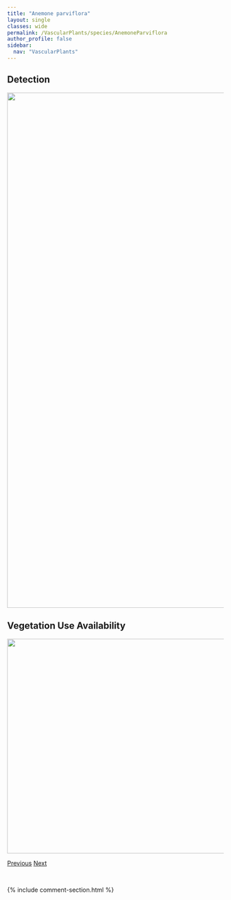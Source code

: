 ```yaml
---
title: "Anemone parviflora"
layout: single
classes: wide
permalink: /VascularPlants/species/AnemoneParviflora
author_profile: false
sidebar:
  nav: "VascularPlants"
---
```


<h2>Detection</h2>

<a href="https://drive.google.com/uc?export=view&id=1yFFmqhN29NZXRg0MEq62brr4FDjbjyfw">
<img src="https://drive.google.com/uc?export=view&id=1yFFmqhN29NZXRg0MEq62brr4FDjbjyfw" height = "1200" width = "800">
</a>


<h2>Vegetation Use Availability</h2>

<a href="https://drive.google.com/uc?export=view&id=1d0q4S9g88YQz9klon6cAytMtqX2QQghs">
<img src="https://drive.google.com/uc?export=view&id=1d0q4S9g88YQz9klon6cAytMtqX2QQghs" height = "500" width = "1000">
</a>


<a href="/DevelopmentWebsite/VascularPlants/species/AnemoneMultifida" class="pagination--pager" title="Cut Leaved Anemone">Previous</a> <a href="/DevelopmentWebsite/VascularPlants/species/AnemoneVirginiana" class="pagination--pager" title="Anemone virginiana">Next</a>

<p>&nbsp;</p>

{% include comment-section.html %}
